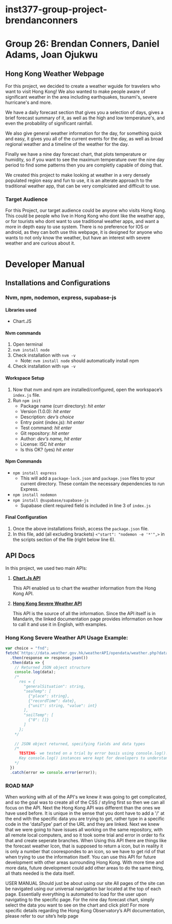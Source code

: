 # inst377-group-project-brendanconners
# Group 26: Brendan Conners, Daniel Adams, Joan Ojukwu

## Hong Kong Weather Webpage
 
For this project, we decided to create a weather wguide for travelers who want to visit Hong Kong! We also wanted to make people aware of significant weather in the area including earthquakes, tsunami's, severe hurricane's and more.

We have a daily forecast section that gives you a selection of days, gives a brief forecast summary of it, as well as the high and low temperature's, and even the probability of significant rainfall.

We also give general weather information for the day, for something quick and easy, it gives you all of the current events for the day, as well as broad regional weather and a timeline of the weather for the day.

Finally we have a nine day forecast chart, that plots temperature or humidity, so if you want to see the maximum temperature over the nine day period to find some patterns then you are completly capable of doing that.

We created this project to make looking at weather in a very densely populated region easy and fun to use, it is an alterate approach to the traditional weather app, that can be very complciated  and difficult to use.
 
### Target Audience

For this Project, our target audience could be anyone who visits Hong Kong. This could be people who live in Hong Kong who dont like the weather app, or for tourists who dont want to use traditional weather apps, and want a more in depth easy to use system. There is no preference for IOS or android, as they can both use this webpage, it is designed for anyone who wants to not only know the weather, but have an interest with severe weather and are curious about it.
 
# Developer Manual

## Installations and Configurations

### Nvm, npm, nodemon, express, supabase-js

#### Libraries used 
- Chart.JS

#### Nvm commands
1. Open terminal
2. `nvm install node`
3. Check installation with `nvm -v`
   - Note: `nvm install node` should automatically install npm
4. Check installation with `npm -v`

#### Workspace Setup
1. Now that nvm and npm are installed/configured, open the workspace’s `index.js` file.
2. Run `npm init`
   - Package name (curr directory): *hit enter*
   - Version (1.0.0): *hit enter*
   - Description: *dev’s choice*
   - Entry point (index.js): *hit enter*
   - Test command: *hit enter*
   - Git repository: *hit enter*
   - Author: *dev’s name, hit enter*
   - License: ISC *hit enter*
   - Is this OK? (yes) *hit enter*

#### Npm Commands
- `npm install express`
  - This will add a `package-lock.json` and `package.json` files to your current directory. These contain the necessary dependencies to run Express.
- `npm install nodemon`
- `npm install @supabase/supabase-js`
  - Supabase client required field is included in line 3 of `index.js`

#### Final Configuration
1. Once the above installations finish, access the `package.json` file.
2. In this file, add (all excluding brackets) `<"start": "nodemon -e '*'",>` in the scripts section of the file (right below line 6).

## API Docs

In this project, we used two main APIs:

1. **[Chart.Js API](https://www.chartjs.org/docs/latest/)**

   This API enabled us to chart the weather information from the Hong Kong API.

2. **[Hong Kong Severe Weather API](https://data.weather.gov.hk/weatherAPI/doc/HKO_Open_Data_API_Documentation.pdf)**

   This API is the source of all the information. Since the API itself is in Mandarin, the linked documentation page provides information on how to call it and use it in English, with examples.

### Hong Kong Severe Weather API Usage Example:

```javascript
var choice = "fnd";
fetch(`https://data.weather.gov.hk/weatherAPI/opendata/weather.php?dataType=${choice}&lang=en`) 
  .then(response => response.json())
  .then(data => {
    // Returned JSON object structure
    console.log(data);
    /*
      res = {
        "generalSituation": string,
        "seaTemp": [
          {"place": string},
          {"recordTime": date},
          {"unit": string, "value": int}
        ],
        "soilTemp": [
          {"0": []}
        ]
      };
    */
    
    // JSON object returned, specifying fields and data types
    /*
      TESTING- we tested on a trial by error basis using console.log(). 
      Key console.log() instances were kept for developers to understand the code at first glance.
    */
  })
  .catch(error => console.error(error));
```

### ROAD MAP
When working with all of the API's we knew it was going to get complicated, and so the goal was to create all of the CSS / styling first so then we can all focus on the API. Next the Hong Kong API was different than the ones we have used before. It is unique in the sense that you dont have to add a '/' at the end with the specific data you are trying to get, rather type in a specific code in the 'dataType' part of the URL and they are linked. Next we knew that we were going to have issues all working on the same repository, with all remote local computers, and so it took some trial and error in order to fix that and create seperate branches. When Using this API there are things like the forecast weather Icon, that is supposed to return a icon, but in reality it is only a number that coorespondes to an icon, so we have to get rid of that when trying to use the information itself. You can use this API for future development with other areas surrounding Hong Kong. With more time and more data, future development could add other areas to do the same thing, all thats needed is the data itself.

USER MANUAL
Should just be about using our site
All pages of the site can be navigated using our universal navigation bar located at the top of each page.
Essentially everything is automated to load for the user upon navigating to the specific page.
For the nine day forecast chart, simply select the data you want to see on the chart and click plot!
For more specific details regarding the Hong Kong Observatory’s API documentation, please refer to our site’s help page










